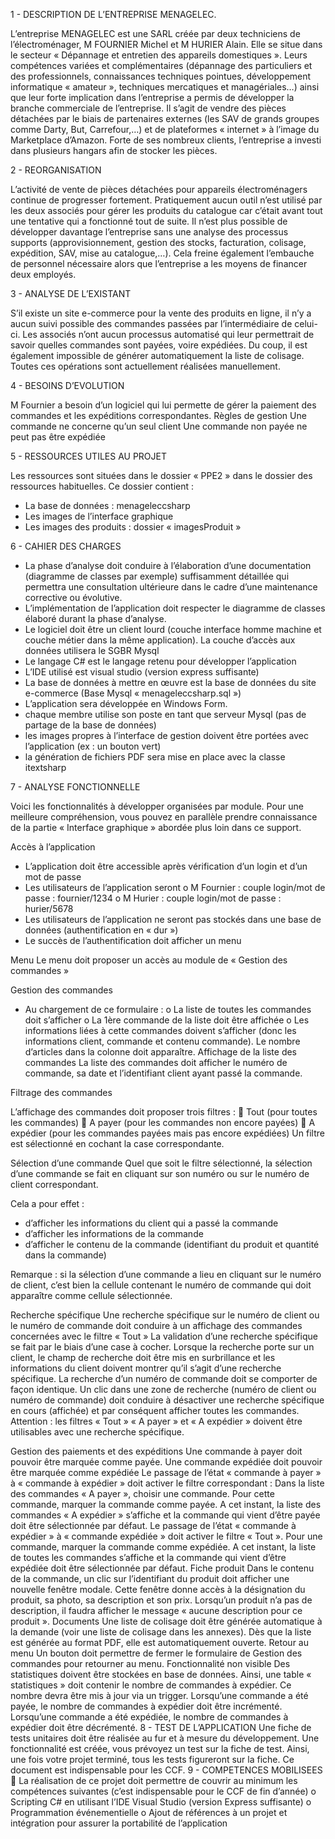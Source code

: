 1 - DESCRIPTION DE L’ENTREPRISE MENAGELEC.

L’entreprise MENAGELEC est une SARL créée par deux techniciens de l’électroménager, M FOURNIER
Michel et M HURIER Alain. Elle se situe dans le secteur « Dépannage et entretien des appareils 
domestiques ». Leurs compétences variées et complémentaires (dépannage des particuliers et des 
professionnels, connaissances techniques pointues, développement informatique « amateur », 
techniques mercatiques et managériales…) ainsi que leur forte implication dans l’entreprise a permis de 
développer la branche commerciale de l’entreprise. Il s’agit de vendre des pièces détachées par le biais 
de partenaires externes (les SAV de grands groupes comme Darty, But, Carrefour,…) et de plateformes 
« internet » à l’image du Marketplace d’Amazon. Forte de ses nombreux clients, l’entreprise a investi 
dans plusieurs hangars afin de stocker les pièces.


2 - REORGANISATION

L’activité de vente de pièces détachées pour appareils électroménagers continue de progresser 
fortement. Pratiquement aucun outil n’est utilisé par les deux associés pour gérer les produits du 
catalogue car c’était avant tout une tentative qui a fonctionné tout de suite. Il n’est plus possible de 
développer davantage l’entreprise sans une analyse des processus supports (approvisionnement, gestion 
des stocks, facturation, colisage, expédition, SAV, mise au catalogue,…). Cela freine également 
l’embauche de personnel nécessaire alors que l’entreprise a les moyens de financer deux employés.


3 - ANALYSE DE L’EXISTANT

S’il existe un site e-commerce pour la vente des produits en ligne, il n’y a aucun suivi possible des 
commandes passées par l’intermédiaire de celui-ci. Les associés n’ont aucun processus automatisé qui 
leur permettrait de savoir quelles commandes sont payées, voire expédiées. Du coup, il est également 
impossible de générer automatiquement la liste de colisage. Toutes ces opérations sont actuellement 
réalisées manuellement.


4 - BESOINS D’EVOLUTION

M Fournier a besoin d’un logiciel qui lui permette de gérer la paiement des commandes et les 
expéditions correspondantes. 
Règles de gestion
Une commande ne concerne qu’un seul client
Une commande non payée ne peut pas être expédiée


5 - RESSOURCES UTILES AU PROJET

Les ressources sont situées dans le dossier « PPE2 » dans le dossier des ressources habituelles.
Ce dossier contient :
- La base de données : menageleccsharp
- Les images de l’interface graphique
- Les images des produits : dossier « imagesProduit »


6 - CAHIER DES CHARGES

- La phase d’analyse doit conduire à l’élaboration d’une documentation (diagramme de classes par 
exemple) suffisamment détaillée qui permettra une consultation ultérieure dans le cadre d’une 
maintenance corrective ou évolutive.
- L’implémentation de l’application doit respecter le diagramme de classes élaboré durant la 
phase d’analyse. 
- Le logiciel doit être un client lourd (couche interface homme machine et couche métier dans la 
même application). La couche d’accès aux données utilisera le SGBR Mysql
- Le langage C# est le langage retenu pour développer l’application
- L’IDE utilisé est visual studio (version express suffisante)
- La base de données à mettre en œuvre est la base de données du site e-commerce (Base Mysql
« menageleccsharp.sql »)
- L’application sera développée en Windows Form.
- chaque membre utilise son poste en tant que serveur Mysql (pas de partage de la base de 
données)
- les images propres à l’interface de gestion doivent être portées avec l’application (ex : un bouton 
vert)
- la génération de fichiers PDF sera mise en place avec la classe itextsharp

  
7 - ANALYSE FONCTIONNELLE
  
Voici les fonctionnalités à développer organisées par module.
Pour une meilleure compréhension, vous pouvez en parallèle prendre connaissance de la partie 
« Interface graphique » abordée plus loin dans ce support.

Accès à l’application
- L’application doit être accessible après vérification d’un login et d’un mot de passe
- Les utilisateurs de l’application seront 
o M Fournier : couple login/mot de passe : fournier/1234
o M Hurier : couple login/mot de passe : hurier/5678
- Les utilisateurs de l’application ne seront pas stockés dans une base de données (authentification 
en « dur »)
- Le succès de l’authentification doit afficher un menu
  
Menu
Le menu doit proposer un accès au module de « Gestion des commandes »

Gestion des commandes
- Au chargement de ce formulaire :
o La liste de toutes les commandes doit s’afficher
o La 1ère commande de la liste doit être affichée
o Les informations liées à cette commandes doivent s’afficher (donc les informations  client, commande et contenu commande). Le nombre d’articles dans la colonne doit apparaître.
Affichage de la liste des commandes
La liste des commandes doit afficher le numéro de commande, sa date et l’identifiant client ayant passé 
la commande.

Filtrage des commandes

L’affichage des commandes doit proposer trois filtres :
 Tout (pour toutes les commandes)
 A payer (pour les commandes non encore payées)
 A expédier (pour les commandes payées mais pas encore expédiées)
Un filtre est sélectionné en cochant la case correspondante.

Sélection d’une commande
Quel que soit le filtre sélectionné, la sélection d’une commande se fait en cliquant sur son numéro ou sur le numéro de client correspondant.

Cela a pour effet :
- d’afficher les informations du client qui a passé la commande
- d’afficher les informations de la commande
- d’afficher le contenu de la commande (identifiant du produit et quantité dans la commande)

Remarque : si la sélection d’une commande a lieu en cliquant sur le numéro de client, c’est bien la cellule 
contenant le numéro de commande qui doit apparaître comme cellule sélectionnée.

Recherche spécifique
Une recherche spécifique sur le numéro de client ou le numéro de commande doit conduire à un affichage des commandes concernées avec le filtre « Tout »
La validation d’une recherche spécifique se fait par le biais d’une case à cocher.
Lorsque la recherche porte sur un client, le champ de recherche doit être mis en surbrillance et les 
informations du client doivent montrer qu’il s’agit d’une recherche spécifique. La recherche d’un numéro de commande doit se comporter de façon identique.
Un clic dans une zone de recherche (numéro de client ou numéro de commande) doit conduire à désactiver une recherche spécifique en cours (affichée) et par conséquent afficher toutes les commandes.
Attention : les filtres « Tout » « A payer » et « A expédier » doivent être utilisables avec une recherche spécifique.


Gestion des paiements et des expéditions
Une commande à payer doit pouvoir être marquée comme payée.
Une commande expédiée doit pouvoir être marquée comme expédiée
Le passage de l’état « commande à payer » à « commande à expédier » doit activer le filtre 
correspondant :
Dans la liste des commandes « A payer », choisir une commande. Pour cette commande, marquer la 
commande comme payée. A cet instant, la liste des commandes « A expédier » s’affiche et la commande 
qui vient d’être payée doit être sélectionnée par défaut.
Le passage de l’état « commande à expédier » à « commande expédiée » doit activer le filtre « Tout ». 
Pour une commande, marquer la commande comme expédiée. A cet instant, la liste de toutes les 
commandes s’affiche et la commande qui vient d’être expédiée doit être sélectionnée par défaut.
Fiche produit
Dans le contenu de la commande, un clic sur l’identifiant du produit doit afficher une nouvelle fenêtre
modale. Cette fenêtre donne accès à la désignation du produit, sa photo, sa description et son prix. 
Lorsqu’un produit n’a pas de description, il faudra afficher le message « aucune description pour ce 
produit ».
Documents
Une liste de colisage doit être générée automatique à la demande (voir une liste de colisage dans les 
annexes). Dès que la liste est générée au format PDF, elle est automatiquement ouverte.
Retour au menu
Un bouton doit permettre de fermer le formulaire de Gestion des commandes pour retourner au menu.
Fonctionnalité non visible
Des statistiques doivent être stockées en base de données.
Ainsi, une table « statistiques » doit contenir le nombre de commandes à expédier. Ce nombre devra 
être mis à jour via un trigger. Lorsqu’une commande a été payée, le nombre de commandes à expédier 
doit être incrémenté. Lorsqu’une commande a été expédiée, le nombre de commandes à expédier doit 
être décrémenté.
8 - TEST DE L’APPLICATION
Une fiche de tests unitaires doit être réalisée au fur et à mesure du développement. Une fonctionnalité 
est créée, vous prévoyez un test sur la fiche de test. Ainsi, une fois votre projet terminé, tous les tests 
figureront sur la fiche. Ce document est indispensable pour les CCF.
9 - COMPETENCES MOBILISEES
 La réalisation de ce projet doit permettre de couvrir au minimum les compétences suivantes 
(c’est indispensable pour le CCF de fin d’année)
o Scripting C# en utilisant l’IDE Visual Studio (version Express suffisante)
o Programmation événementielle
o Ajout de références à un projet et intégration pour assurer la portabilité de l’application
